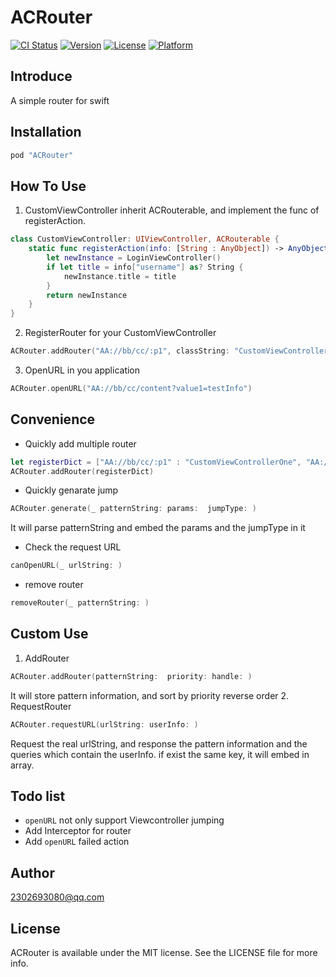 # ACRouter

[![CI Status](http://img.shields.io/travis/260732891@qq.com/ACRouter.svg?style=flat)](https://travis-ci.org/260732891@qq.com/ACRouter)
[![Version](https://img.shields.io/cocoapods/v/ACRouter.svg?style=flat)](http://cocoapods.org/pods/ACRouter)
[![License](https://img.shields.io/cocoapods/l/ACRouter.svg?style=flat)](http://cocoapods.org/pods/ACRouter)
[![Platform](https://img.shields.io/cocoapods/p/ACRouter.svg?style=flat)](http://cocoapods.org/pods/ACRouter)

## Introduce

A simple router for swift

## Installation

```ruby
pod "ACRouter"
```

## How To Use

1. CustomViewController inherit ACRouterable, and implement the  func of registerAction.
``` swift
class CustomViewController: UIViewController, ACRouterable {
    static func registerAction(info: [String : AnyObject]) -> AnyObject {
        let newInstance = LoginViewController()
        if let title = info["username"] as? String {
            newInstance.title = title
        }
        return newInstance
    }
}
```
2. RegisterRouter for your CustomViewController
``` swift
ACRouter.addRouter("AA://bb/cc/:p1", classString: "CustomViewController")
```

3. OpenURL in you application
``` swift
ACRouter.openURL("AA://bb/cc/content?value1=testInfo")
```

## Convenience
- Quickly add multiple router
``` swift
let registerDict = ["AA://bb/cc/:p1" : "CustomViewControllerOne", "AA://ee/ff" : "CustomViewControllerTwo"]
ACRouter.addRouter(registerDict)
```
- Quickly genarate jump
``` swift
ACRouter.generate(_ patternString: params:  jumpType: )
```
It will parse patternString and embed the params and the jumpType in it
- Check the request URL
``` swift
canOpenURL(_ urlString: )
```
- remove router
``` swift
removeRouter(_ patternString: )
```

## Custom Use
1. AddRouter
``` swift
ACRouter.addRouter(patternString:  priority: handle: )
```
It will store pattern information, and sort by priority reverse order
2. RequestRouter
``` swift
ACRouter.requestURL(urlString: userInfo: )
```
Request the real urlString, and response the pattern information and the queries which contain the userInfo. if exist the same key, it will embed in array.

## Todo list
- `openURL` not only support Viewcontroller jumping
- Add Interceptor for router
- Add `openURL` failed action

## Author

2302693080@qq.com

## License

ACRouter is available under the MIT license. See the LICENSE file for more info.
